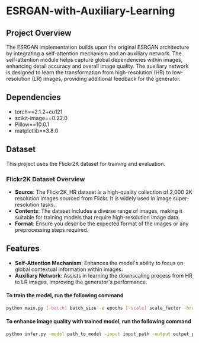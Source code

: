 # ESRGAN-with-Auxiliary-Learning

## Project Overview

The ESRGAN implementation builds upon the original ESRGAN architecture by integrating a self-attention mechanism and an auxiliary network. The self-attention module helps capture global dependencies within images, enhancing detail accuracy and overall image quality. The auxiliary network is designed to learn the transformation from high-resolution (HR) to low-resolution (LR) images, providing additional feedback for the generator.

## Dependencies

- torch==2.1.2+cu121
- scikit-image==0.22.0
- Pillow==10.0.1
- matplotlib==3.8.0

## Dataset

This project uses the Flickr2K dataset for training and evaluation.

### Flickr2K Dataset Overview

- **Source**: The Flickr2K_HR dataset is a high-quality collection of 2,000 2K resolution images sourced from Flickr. It is widely used in image super-resolution tasks.
- **Contents**: The dataset includes a diverse range of images, making it suitable for training models that require high-resolution image data.
- **Format**: Ensure you describe the expected format of the images or any preprocessing steps required.

## Features

- **Self-Attention Mechanism**: Enhances the model's ability to focus on global contextual information within images.
- **Auxiliary Network**: Assists in learning the downscaling process from HR to LR images, improving the generator's performance.

#### To train the model, run the following command

```Bash
python main.py [-batch] batch_size -e epochs [-scale] scale_factor -hrdir dir_hr_imgs [-size] size_of_dataset_to_use -op output_path -check_dir checkpoints_path

```

#### To enhance image quality with trained model, run the following command

```Bash
python infer.py -model path_to_model -input input_path -output output_path -t iterations_to_enhance
```

